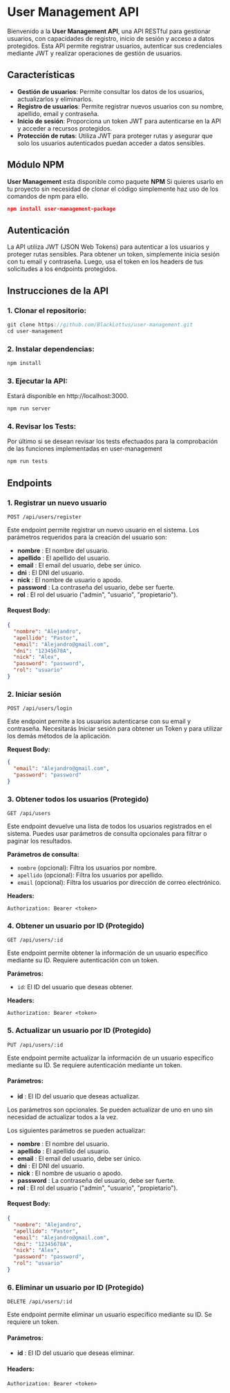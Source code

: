 # User Management API

Bienvenido a la **User Management API**, una API RESTful para gestionar usuarios, con capacidades de registro, inicio de sesión y acceso a datos protegidos. Esta API permite registrar usuarios, autenticar sus credenciales mediante JWT y realizar operaciones de gestión de usuarios.

## Características

- **Gestión de usuarios**: Permite consultar los datos de los usuarios, actualizarlos y eliminarlos.
- **Registro de usuarios**: Permite registrar nuevos usuarios con su nombre, apellido, email y contraseña.
- **Inicio de sesión**: Proporciona un token JWT para autenticarse en la API y acceder a recursos protegidos.
- **Protección de rutas**: Utiliza JWT para proteger rutas y asegurar que solo los usuarios autenticados puedan acceder a datos sensibles.

## Módulo NPM
**User Management** esta disponible como paquete **NPM**
Si quieres usarlo en tu proyecto sin necesidad de clonar el código simplemente haz uso de los comandos de npm para ello.
```json
npm install user-management-package
```

## Autenticación
La API utiliza JWT (JSON Web Tokens) para autenticar a los usuarios y proteger rutas sensibles. Para obtener un token, simplemente inicia sesión con tu email y contraseña. Luego, usa el token en los headers de tus solicitudes a los endpoints protegidos.

## Instrucciones de la API

### 1. Clonar el repositorio:
```javascript
git clone https://github.com/BlackLottus/user-management.git
cd user-management
```

### 2. Instalar dependencias:
```javascript
npm install
```

### 3. Ejecutar la API:

Estará disponible en http://localhost:3000.

```javascript
npm run server
```

### 4. Revisar los Tests:

Por último si se desean revisar los tests efectuados para la comprobación de las funciones implementadas en user-management
```javascript
npm run tests
```


## Endpoints

### 1. Registrar un nuevo usuario

`POST /api/users/register`

Este endpoint permite registrar un nuevo usuario en el sistema. Los parámetros requeridos para la creación del usuario son:

- **nombre** : El nombre del usuario.
- **apellido** : El apellido del usuario.
- **email** : El email del usuario, debe ser único.
- **dni** : El DNI del usuario.
- **nick** : El nombre de usuario o apodo.
- **password** : La contraseña del usuario, debe ser fuerte.
- **rol** : El rol del usuario ("admin", "usuario", "propietario").

#### **Request Body:**

```json
{
  "nombre": "Alejandro",
  "apellido": "Pastor",
  "email": "Alejandro@gmail.com",
  "dni": "12345678A",
  "nick": "Alex",
  "password": "password",
  "rol": "usuario"
}
```

### 2. Iniciar sesión

`POST /api/users/login`

Este endpoint permite a los usuarios autenticarse con su email y contraseña. Necesitarás Iniciar sesión para obtener un Token y para utilizar los demás métodos de la aplicación.

**Request Body:**

```json
{
  "email": "Alejandro@gmail.com",
  "password": "password"
}
```

### 3. Obtener todos los usuarios (Protegido)

`GET /api/users`

Este endpoint devuelve una lista de todos los usuarios registrados en el sistema. Puedes usar parámetros de consulta opcionales para filtrar o paginar los resultados.

**Parámetros de consulta:**

- `nombre` (opcional): Filtra los usuarios por nombre.
- `apellido` (opcional): Filtra los usuarios por apellido.
- `email` (opcional): Filtra los usuarios por dirección de correo electrónico.


**Headers:**

```text
Authorization: Bearer <token>
```

### 4. Obtener un usuario por ID (Protegido)

`GET /api/users/:id`

Este endpoint permite obtener la información de un usuario específico mediante su ID. Requiere autenticación con un token.

**Parámetros:**
- `id`: El ID del usuario que deseas obtener.

**Headers:**

```text
Authorization: Bearer <token>
```

### 5. Actualizar un usuario por ID (Protegido)

`PUT /api/users/:id`

Este endpoint permite actualizar la información de un usuario específico mediante su ID. Se requiere autenticación mediante un token.

#### **Parámetros:**

- **id** : El ID del usuario que deseas actualizar.

Los parámetros son opcionales. Se pueden actualizar de uno en uno sin necesidad de actualizar todos a la vez.

Los siguientes parámetros se pueden actualizar:

- **nombre** : El nombre del usuario.
- **apellido** : El apellido del usuario.
- **email** : El email del usuario, debe ser único.
- **dni** : El DNI del usuario.
- **nick** : El nombre de usuario o apodo.
- **password** : La contraseña del usuario, debe ser fuerte.
- **rol** : El rol del usuario ("admin", "usuario", "propietario").

#### **Request Body:**

```json
{
  "nombre": "Alejandro",
  "apellido": "Pastor",
  "email": "Alejandro@gmail.com",
  "dni": "12345678A",
  "nick": "Alex",
  "password": "password",
  "rol": "usuario"
}
```

### 6. Eliminar un usuario por ID (Protegido)

`DELETE /api/users/:id`

Este endpoint permite eliminar un usuario específico mediante su ID. Se requiere un token.

#### **Parámetros:**

- **id** : El ID del usuario que deseas eliminar.

#### **Headers:**

```text
Authorization: Bearer <token>
```
